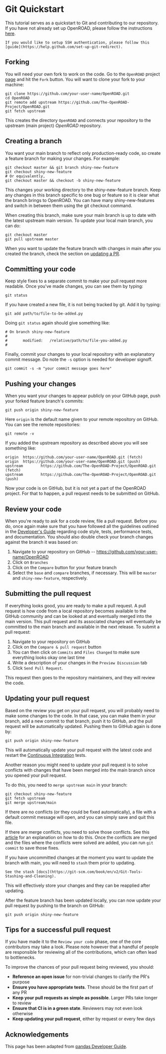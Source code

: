 # Git Quickstart

This tutorial serves as a quickstart to Git and contributing to our repository. If you have not already set up OpenROAD, please follow the instructions [here](user/Build.md). 

```{tip} This basic tutorial gives instruction for basic password Git authentication.
If you would like to setup SSH authentication, please follow this [guide](https://help.github.com/set-up-git-redirect).
```

## Forking

You will need your own fork to work on the code. Go to the `OpenROAD` project
[page](https://github.com/The-OpenROAD-Project/OpenROAD) and hit the `Fork` button. You will
want to clone your fork to your machine:

```shell
git clone https://github.com/your-user-name/OpenROAD.git
cd OpenROAD
git remote add upstream https://github.com/The-OpenROAD-Project/OpenROAD.git
git fetch upstream
```

This creates the directory `OpenROAD` and connects your repository to
the upstream (main project) *OpenROAD* repository.

## Creating a branch

You want your main branch to reflect only production-ready code, so create a
feature branch for making your changes. For example:

```shell
git checkout master && git branch shiny-new-feature
git checkout shiny-new-feature
# Or equivalently, 
git checkout master && checkout -b shiny-new-feature 
```

This changes your working directory to the shiny-new-feature branch.  Keep any
changes in this branch specific to one bug or feature so it is clear
what the branch brings to OpenROAD. You can have many shiny-new-features
and switch in between them using the git checkout command.

When creating this branch, make sure your main branch is up to date with
the latest upstream main version. To update your local main branch, you
can do:

```shell
git checkout master
git pull upstream master
```

When you want to update the feature branch with changes in main after
you created the branch, check the section on 
[updating a PR](#updating-your-pull-request).

## Committing your code
Keep style fixes to a separate commit to make your pull request more readable. Once you've made changes, you can see them by typing:

```shell
git status
```

If you have created a new file, it is not being tracked by git. Add it by typing:
```shell
git add path/to/file-to-be-added.py
```

Doing `git status` again should give something like:
```shell
# On branch shiny-new-feature
#
#       modified:   /relative/path/to/file-you-added.py
#
```

Finally, commit your changes to your local repository with an explanatory commit
message. Do note the `-s` option is needed for developer signoff. 
```shell
git commit -s -m "your commit message goes here"
```

## Pushing your changes

When you want your changes to appear publicly on your GitHub page, push your
forked feature branch's commits:

```shell
git push origin shiny-new-feature
```

Here `origin` is the default name given to your remote repository on GitHub.
You can see the remote repositories:

```shell
git remote -v
```

If you added the upstream repository as described above you will see something
like:

```shell
origin  https://github.com/your-user-name/OpenROAD.git (fetch)
origin  https://github.com/your-user-name/OpenROAD.git (push)
upstream        https://github.com/The-OpenROAD-Project/OpenROAD.git (fetch)
upstream        https://github.com/The-OpenROAD-Project/OpenROAD.git (push)
```

Now your code is on GitHub, but it is not yet a part of the OpenROAD project. For that to
happen, a pull request needs to be submitted on GitHub.

## Review your code

When you're ready to ask for a code review, file a pull request. Before you do, once
again make sure that you have followed all the guidelines outlined in the [Developer's Guide](./DeveloperGuide.md)
regarding code style, tests, performance tests, and documentation. You should also
double check your branch changes against the branch it was based on:

1. Navigate to your repository on GitHub -- https://github.com/your-user-name/OpenROAD
1. Click on `Branches`
1. Click on the `Compare` button for your feature branch
1. Select the `base` and `compare` branches, if necessary. This will be `master` and
   `shiny-new-feature`, respectively.

## Submitting the pull request

If everything looks good, you are ready to make a pull request. A pull request is how
code from a local repository becomes available to the GitHub community and can be looked
at and eventually merged into the main version. This pull request and its associated
changes will eventually be committed to the main branch and available in the next
release. To submit a pull request:

1. Navigate to your repository on GitHub
1. Click on the ``Compare & pull request`` button
1. You can then click on ``Commits`` and ``Files Changed`` to make sure everything looks
   okay one last time
1. Write a description of your changes in the ``Preview Discussion`` tab
1. Click ``Send Pull Request``.

This request then goes to the repository maintainers, and they will review
the code.

## Updating your pull request

Based on the review you get on your pull request, you will probably need to make
some changes to the code. In that case, you can make them in your branch,
add a new commit to that branch, push it to GitHub, and the pull request will be
automatically updated.  Pushing them to GitHub again is done by:

```shell
git push origin shiny-new-feature
```

This will automatically update your pull request with the latest code and restart the
[Continuous Integration](./CI.md) tests.

Another reason you might need to update your pull request is to solve conflicts
with changes that have been merged into the main branch since you opened your
pull request.

To do this, you need to `merge upstream main` in your branch:

```shell
git checkout shiny-new-feature
git fetch upstream
git merge upstream/main
```

If there are no conflicts (or they could be fixed automatically), a file with a
default commit message will open, and you can simply save and quit this file.

If there are merge conflicts, you need to solve those conflicts. See 
this [article](https://help.github.com/articles/resolving-a-merge-conflict-using-the-command-line/)
for an explanation on how to do this.
Once the conflicts are merged and the files where the conflicts were solved are
added, you can run ``git commit`` to save those fixes.

If you have uncommitted changes at the moment you want to update the branch with
main, you will need to ``stash`` them prior to updating. 

```{seealso}
See the stash [docs](https://git-scm.com/book/en/v2/Git-Tools-Stashing-and-Cleaning).
```
This will effectively store your changes and they can be reapplied after updating.

After the feature branch has been updated locally, you can now update your pull
request by pushing to the branch on GitHub:

```shell
git push origin shiny-new-feature
```

## Tips for a successful pull request

If you have made it to the `Review your code` phase, one of the core contributors may
take a look. Please note however that a handful of people are responsible for reviewing
all of the contributions, which can often lead to bottlenecks.

To improve the chances of your pull request being reviewed, you should:

- **Reference an open issue** for non-trivial changes to clarify the PR's purpose
- **Ensure you have appropriate tests**. These should be the first part of any PR
- **Keep your pull requests as simple as possible**. Larger PRs take longer to review
- **Ensure that CI is in a green state**. Reviewers may not even look otherwise
- **Keep updating your pull request**, either by request or every few days

## Acknowledgements

This page has been adapted from [pandas Developer Guide](https://pandas.pydata.org/docs/development/contributing.html). 

